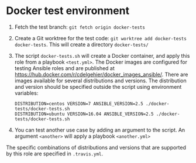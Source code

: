 # Docker test environment

1. Fetch the test branch: `git fetch origin docker-tests`
2. Create a Git worktree for the test code: `git worktree add docker-tests docker-tests`. This will create a directory `docker-tests/`
3. The script `docker-tests.sh` will create a Docker container, and apply this role from a playbook `<test.yml>`. The Docker images are configured for testing Ansible roles and are published at <https://hub.docker.com/r/cdelgehier/docker_images_ansible/>. There are images available for several distributions and versions. The distribution and version should be specified outside the script using environment variables:

    ```
    DISTRIBUTION=centos VERSION=7 ANSIBLE_VERSION=2.5 ./docker-tests/docker-tests.sh
    DISTRIBUTION=ubuntu VERSION=16.04 ANSIBLE_VERSION=2.5 ./docker-tests/docker-tests.sh
    ```
4. You can test another use case by adding an argument to the script. An argument `<another>` will apply a playbook `<another.yml>`

The specific combinations of distributions and versions that are supported by this role are specified in `.travis.yml`.
